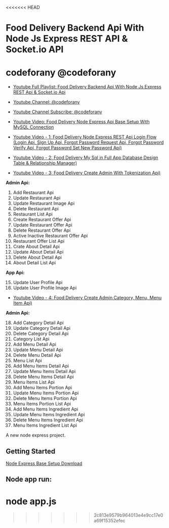 <<<<<<< HEAD
# Food Delivery Backend Api With Node Js Express REST API & Socket.io API 

# codeforany @codeforany

- [Youtube Full Playlist: Food Delivery Backend Api With Node Js Express REST Api & Socket.io Api ](https://www.youtube.com/playlist?list=PLzcRC7PA0xWR8hUMwl6PTxJSkwpP4O36X)
- [Youtube Channel: @codeforany](https://www.youtube.com/channel/UCdQTp9wRK5vAOlEQZf9PHSg)
- [Youtube Channel Subscribe: @codeforany](https://www.youtube.com/channel/UCdQTp9wRK5vAOlEQZf9PHSg?sub_confirmation=1)


- [Youtube Video: Food Delivery Node Express Api Base Setup With MySQL Connection](https://youtu.be/kmcd231SVIo)
- [Youtube Video - 1: Food Delivery Node Express REST Api Login Flow (Login Api, Sign Up Api, Forgot Password Request Api, Forgot Password Verify Api, Forgot Password Set New Password Api) ](https://youtu.be/2-OXydrC9IY)

- [Youtube Video - 2: Food Delivery My Sql in Full App Database Design Table & Relationship Manager) ](https://youtu.be/axkwWDo1o-s)

- [Youtube Video - 3: Food Delivery Create Admin With Tokenization Api) ](https://youtu.be/M7OkuJI47OY)

<b> Admin Api: </b>
1) Add Restaurant Api
2) Update Restaurant Api
3) Update Restaurant Image Api
4) Delete Restaurant Api
5) Restaurant List Api
6) Create Restaurant Offer Api
7) Update Restaurant Offer Api
8) Delete Restaurant Offer Api
9) Active Inactive Restaurant Offer Api
10) Restaurant Offer List Api
11) Crate About Detail Api
12) Update About Detail Api
13) Delete About Detail Api
14) About Detail List Api

<b> App Api: </b>

15) Update User Profile Api
16) Update User Profile Image Api

- [Youtube Video - 4: Food Delivery Create Admin Category, Menu, Menu Item Api) ](https://youtu.be/KgcNZAifq_8)

<b> Admin Api: </b>

18) Add Category Detail Api
19) Update Category Detail Api
20) Delete Category Detail Api
21) Category List Api
22) Add Menu Detail Api
23) Update Menu Detail Api
24) Delete Menu Detail Api
25) Menu List Api
26) Add Menu Items Detail Api
27) Update Menu Items Detail Api
28) Delete Menu Items Detail Api
29) Menu Items List Api
30) Add Menu Items Portion Api
31) Update Menu Items Portion Api
32) Delete Menu Items Portion Api
33) Menu Items Portion List Api
34) Add Menu Items Ingredient Api
35) Update Menu Items Ingredient Api
36) Delete Menu Items Ingredient Api
37) Menu Items Ingredient List Api

A new node express project.
## Getting Started

[Node Express Base Setup Download](https://github.com/codeforany/node_express_api_base_setup_with-mysql-socket-io-connection)


## Node app run:
node app.js
=======

>>>>>>> 2c813e9579b964013e4e9cc17e0a69f15352efec
